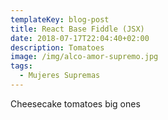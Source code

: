 ```yaml
---
templateKey: blog-post
title: React Base Fiddle (JSX)
date: 2018-07-17T22:04:40+02:00
description: Tomatoes
image: /img/alco-amor-supremo.jpg
tags:
  - Mujeres Supremas
---
```

Cheesecake tomatoes big ones
